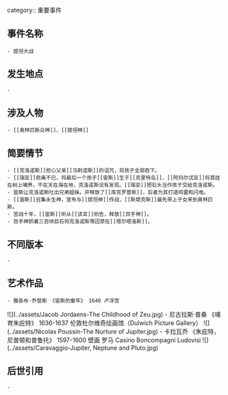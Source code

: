 category:: 重要事件
## 事件名称
	- 提坦大战
## 发生地点
	-
## 涉及人物
	- [[奥林匹斯众神]]、[[提坦神]]
## 简要情节
	- [[克洛诺斯]]担心父亲[[乌剌诺斯]]的诅咒，将孩子全部吞下。
	- [[瑞亚]]悲痛不已，将最后一个孩子[[宙斯]]生于[[克里特岛]]，[[阿玛尔忒亚]]将其挂在树上哺养，不在天在海在地，克洛诺斯没有发现。[[瑞亚]]把石头当作孩子交给克洛诺斯。
	- 宙斯让克洛诺斯吐出兄弟姐妹。并释放了[[库克罗普斯]]，后者为其打造鸣雷和闪电。
	- [[宙斯]]召集永生神，宣布与[[提坦神]]作战，[[斯堤克斯]]最先带上子女来到奥林匹斯。
	- 苦战十年，[[宙斯]]听从[[该亚]]劝告，释放[[百手神]]。
	- 百手神抓着三百块巨石将克洛诺斯等囚禁在[[塔尔塔洛斯]]。
## 不同版本
	-
## 艺术作品
	- 雅各布·乔登斯 《宙斯的童年》 1640 卢浮宫
 ![](../assets/Jacob Jordaens-The Childhood of Zeu.jpg)
	- 尼古拉斯·普桑 《哺育朱庇特》 1636-1637 伦敦杜尔维奇绘画馆（Dulwich Picture Gallery）
 ![](../assets/Nicolas Poussin-The Nurture of Jupiter.jpg)
	- 卡拉瓦乔 《朱庇特，尼普顿和普鲁托》 1597-1600 壁画 罗马 Casino Boncompagni Ludovisi
 ![](../assets/Caravaggio-Jupiter, Neptune and Pluto.jpg)
## 后世引用
	-
